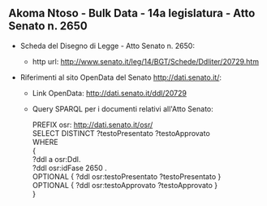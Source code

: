 ## Akoma Ntoso - Bulk Data - 14a legislatura - Atto Senato n. 2650 ##

* Scheda del Disegno di Legge - Atto Senato n. 2650:
	* http url: http://www.senato.it/leg/14/BGT/Schede/Ddliter/20729.htm

* Riferimenti al sito OpenData del Senato http://dati.senato.it/:
	* Link OpenData: http://dati.senato.it/ddl/20729
	* Query SPARQL per i documenti relativi all'Atto Senato:

        PREFIX osr: <http://dati.senato.it/osr/>  
		SELECT DISTINCT ?testoPresentato ?testoApprovato  
		WHERE  
		{  
		    ?ddl a osr:Ddl.  
		    ?ddl osr:idFase 2650 .  
		    OPTIONAL { ?ddl osr:testoPresentato ?testoPresentato }  
		    OPTIONAL { ?ddl osr:testoApprovato ?testoApprovato }  
		}
		